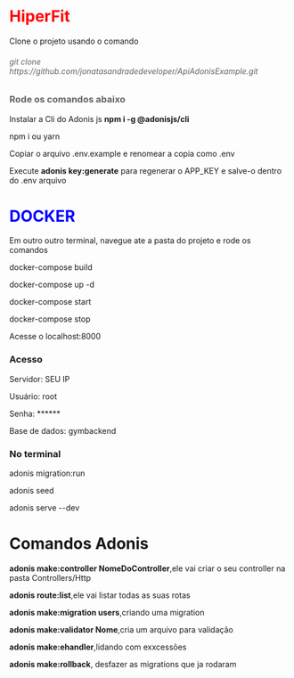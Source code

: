 <h1 style="color: red">HiperFit</h1>

<p>Clone o projeto usando o comando</p>

<h6 style="color: #646464">git clone https://github.com/jonatasandradedeveloper/ApiAdonisExample.git</h6>

<h3 style="color: #646464">Rode os comandos abaixo</h3>

<p>Instalar a Cli do Adonis js <b>npm i -g @adonisjs/cli</b></p>

<p>npm i ou yarn</p>

<p>Copiar o arquivo .env.example e renomear a copia como .env</p>

<p>Execute <b>adonis key:generate</b> para regenerar o APP_KEY e salve-o dentro do .env arquivo</p>

<h1 style="color: blue">DOCKER</h1>

<p>Em outro outro terminal, navegue ate a pasta do projeto e rode os comandos</p>

<p>docker-compose build</p>
<p>docker-compose up -d</p>
<p>docker-compose start</p>
<p>docker-compose stop</p>
<p>Acesse o localhost:8000</p>

<h3>Acesso</h3>
<p>Servidor: SEU IP</p>
<p>Usuário: root</p>
<p>Senha: ******</p>
<p>Base de dados: gymbackend</p>

<h3>No terminal</h3>

<p>adonis migration:run</p>

<p>adonis seed</p>

<p>adonis serve --dev</p>


<h1>Comandos Adonis</h1>

<p><b>adonis make:controller NomeDoController</b>,ele vai criar o seu controller na pasta Controllers/Http</p>
<p><b>adonis route:list</b>,ele vai listar todas as suas rotas</p>
<p><b>adonis make:migration users</b>,criando uma migration</p>
<p><b>adonis make:validator Nome</b>,cria um arquivo para validação</p>
<p><b>adonis make:ehandler</b>,lidando com exxcessões</p>
<p><b>adonis make:rollback</b>, desfazer as migrations que ja rodaram</p>
